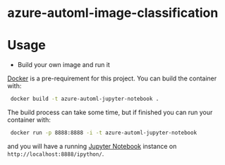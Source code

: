 # azure-automl-image-classification

Usage
=====

* Build your own image and run it

 [Docker](https://www.docker.com) is a pre-requirement for this project. 
 You can build the container with:
 ```bash
  docker build -t azure-automl-jupyter-notebook . 
 ```
 The build process can take some time, but if finished you can run your container with:
 ```bash
  docker run -p 8888:8888 -i -t azure-automl-jupyter-notebook
 ```
 and you will have a running [Jupyter Notebook](http://jupyter.org) instance on ``http://localhost:8888/ipython/``.

